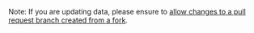 Note: If you are updating data, please ensure to [allow changes to a pull request branch created from a fork](https://help.github.com/en/github/collaborating-with-issues-and-pull-requests/allowing-changes-to-a-pull-request-branch-created-from-a-fork).
